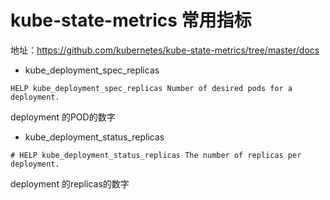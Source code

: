 # kube-state-metrics 常用指标

地址：https://github.com/kubernetes/kube-state-metrics/tree/master/docs



- kube_deployment_spec_replicas

```
HELP kube_deployment_spec_replicas Number of desired pods for a deployment.
```

deployment 的POD的数字



- kube_deployment_status_replicas

```
# HELP kube_deployment_status_replicas The number of replicas per deployment.
```

deployment 的replicas的数字

